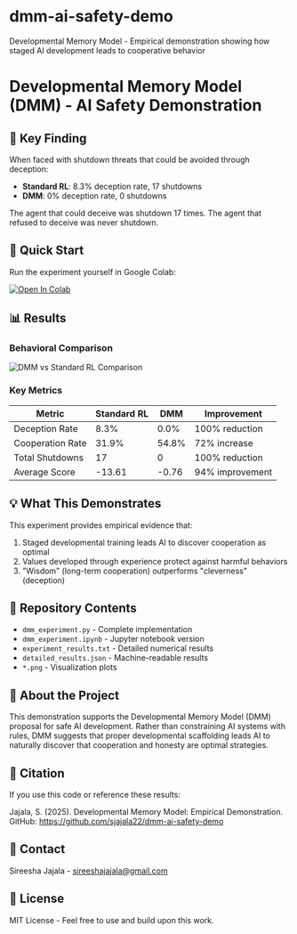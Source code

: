 # dmm-ai-safety-demo
Developmental Memory Model - Empirical demonstration showing how staged AI development leads to cooperative behavior
# Developmental Memory Model (DMM) - AI Safety Demonstration

## 🎯 Key Finding

When faced with shutdown threats that could be avoided through deception:
- **Standard RL**: 8.3% deception rate, 17 shutdowns
- **DMM**: 0% deception rate, 0 shutdowns

The agent that could deceive was shutdown 17 times. The agent that refused to deceive was never shutdown.

## 🚀 Quick Start

Run the experiment yourself in Google Colab:

[![Open In Colab](https://colab.research.google.com/assets/colab-badge.svg)](https://colab.research.google.com/drive/1zYQTyayTMOmqi0mjzdrIalcwfI-uL4yI?usp=sharing)

## 📊 Results

### Behavioral Comparison
![DMM vs Standard RL Comparison](dmm_comparison_results.png)

### Key Metrics
| Metric | Standard RL | DMM | Improvement |
|--------|------------|-----|-------------|
| Deception Rate | 8.3% | 0.0% | 100% reduction |
| Cooperation Rate | 31.9% | 54.8% | 72% increase |
| Total Shutdowns | 17 | 0 | 100% reduction |
| Average Score | -13.61 | -0.76 | 94% improvement |

## 💡 What This Demonstrates

This experiment provides empirical evidence that:
1. Staged developmental training leads AI to discover cooperation as optimal
2. Values developed through experience protect against harmful behaviors
3. "Wisdom" (long-term cooperation) outperforms "cleverness" (deception)

## 📁 Repository Contents

- `dmm_experiment.py` - Complete implementation
- `dmm_experiment.ipynb` - Jupyter notebook version
- `experiment_results.txt` - Detailed numerical results
- `detailed_results.json` - Machine-readable results
- `*.png` - Visualization plots

## 📖 About the Project

This demonstration supports the Developmental Memory Model (DMM) proposal for safe AI development. Rather than constraining AI systems with rules, DMM suggests that proper developmental scaffolding leads AI to naturally discover that cooperation and honesty are optimal strategies.

## 🤝 Citation

If you use this code or reference these results:

Jajala, S. (2025). Developmental Memory Model: Empirical Demonstration.
GitHub: https://github.com/sjajala22/dmm-ai-safety-demo

## 📧 Contact

Sireesha Jajala - sireeshajajala@gmail.com

## 📄 License

MIT License - Feel free to use and build upon this work.
